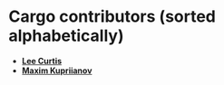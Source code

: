 Cargo contributors (sorted alphabetically)
==========================================

* **[Lee Curtis](https://github.com/apigeeks-lee)**
* **[Maxim Kupriianov](https://github.com/xlab)**

